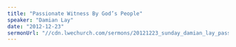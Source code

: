 ```yaml
---
title: "Passionate Witness By God’s People"
speaker: "Damian Lay"
date: "2012-12-23"
sermonUrl: "//cdn.lwechurch.com/sermons/20121223_sunday_damian_lay_passionate_witness_by_gods_people.mp3"
---
```

